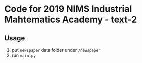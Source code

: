 # Code for 2019 NIMS Industrial Mahtematics Academy - text-2

## Usage
1. put `newspaper` data folder under `/newspaper`
2. run `main.py`

